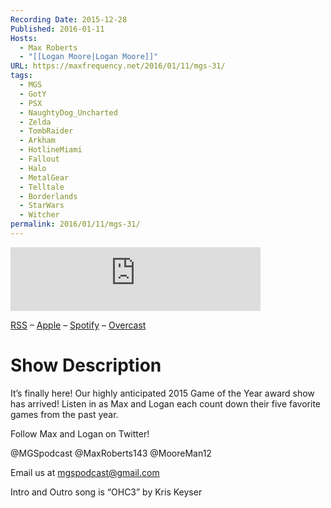 ```yaml
---
Recording Date: 2015-12-28
Published: 2016-01-11
Hosts:
  - Max Roberts
  - "[[Logan Moore|Logan Moore]]"
URL: https://maxfrequency.net/2016/01/11/mgs-31/
tags:
  - MGS
  - GotY
  - PSX
  - NaughtyDog_Uncharted
  - Zelda
  - TombRaider
  - Arkham
  - HotlineMiami
  - Fallout
  - Halo
  - MetalGear
  - Telltale
  - Borderlands
  - StarWars
  - Witcher
permalink: 2016/01/11/mgs-31/
---
```

<iframe src="https://podcasters.spotify.com/pod/show/millennialgamingspeak/embed/episodes/Episode-31-Our-2015-Game-of-the-Year-Awards-e1adhsd/a-a6ts44b" height="102px" width="400px" frameborder="0" scrolling="no"></iframe>

[RSS](https://anchor.fm/s/74aa3858/podcast/rss) – [Apple](https://podcasts.apple.com/us/podcast/episode-3-gdc-wrap-up/id1000915981?i=1000542222515) – [Spotify](https://open.spotify.com/episode/7wePXT4Bt22LWifVLx3n8y) – [Overcast](https://overcast.fm/+EtIgeWxEU)
# Show Description

It’s finally here! Our highly anticipated 2015 Game of the Year award show has arrived! Listen in as Max and Logan each count down their five favorite games from the past year.

Follow Max and Logan on Twitter!

@MGSpodcast
@MaxRoberts143
@MooreMan12

Email us at mgspodcast@gmail.com

Intro and Outro song is “OHC3” by Kris Keyser